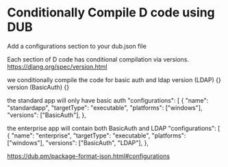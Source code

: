 # Conditionally Compile D code using DUB

Add a configurations section to your dub.json file

Each section of D code has conditional compilation via versions.
https://dlang.org/spec/version.html

we conditionally compile the code for basic auth and ldap
version (LDAP) {}
version (BasicAuth) {}

the standard app will only have basic auth
"configurations": [
    {
        "name": "standardapp",
        "targetType": "executable",
        "platforms": ["windows"],
        "versions": ["BasicAuth"],
    },

the enterprise app will contain both BasicAuth and LDAP
"configurations": [
    {
        "name": "enterprise",
        "targetType": "executable",
        "platforms": ["windows"],
        "versions": ["BasicAuth", "LDAP"],
    },

https://dub.pm/package-format-json.html#configurations
